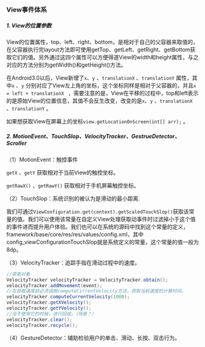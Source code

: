 ### View事件体系

##### 1. View的位置参数

View的位置属性，top、left、right、bottom，是相对于自己的父容器来取值的，在父容器执行完layout方法即可使用getTop、getLeft、getRight、getBottom获取它们的值。另外通过这四个属性可以方便得道View的width和height属性，与之对应的方法分别为getWidth()和getHeight()方法。

在Android3.0以后，View新增了`x`、`y` 、`translationX` 、`translationY` 属性，其中`x` 、`y` 分别对应了View左上角的坐标，这个坐标同样是相对于父容器的，并且`x = left + translationX `  ，需要注意的是，View在平移的过程中，top和left表示的是原始View的位置信息，其值不会反生改变，改变的是`x`、`y` 、`translationX`    、`translationY` 。

如果想获取View在屏幕上的坐标`view.getLocationOnScreen(int[] arr);` 。

##### 2. MotionEvent、TouchSlop、VelocityTracker、GestrueDetector、Scroller

（1）MotionEvent：触控事件

`getX` 、`getY` 获取相对于当前View的触控坐标。

`getRawX()` 、`getRawY()` 获取相对于手机屏幕触控坐标。

（2）TouchSlop：系统识别的被认为是滑动的最小距离.

我们可通过`ViewConfiguration.get(context).getScaledTouchSlop()`获取该常量的值。我们可以使用该常量在自定义View处理获取动事件时过滤掉小于这个值的事件进而提升用户体验。我们也可以在系统的源码中找到这个常量的定义，framework/base/core/res/res/values/config.xml，其中config_viewConfigurationTouchSlop就是系统定义的常量，这个常量的值一般为8dp。

（3）VelocityTracker：追踪手指在滑动过程中的速度。

```java
//获取对象
VelocityTracker velocityTracker = VelocityTracker.obtain();
velocityTracker.addMovement(event);
//在获取速度前必须调用computeCirrentVelocity方法，获取当前速度的计算时间。
velocityTracker.computeCurrentVelocity(1000);
velocityTracker.getXVelocity();
velocityTracker.getYVelocity();
//当不使用它的时候，进行回收。（场景？）
velocityTracker.clear();
velocityTracker.recycle();
```

（4）GestureDetector：辅助检验用户的单击、滑动、长按、双击行为。

